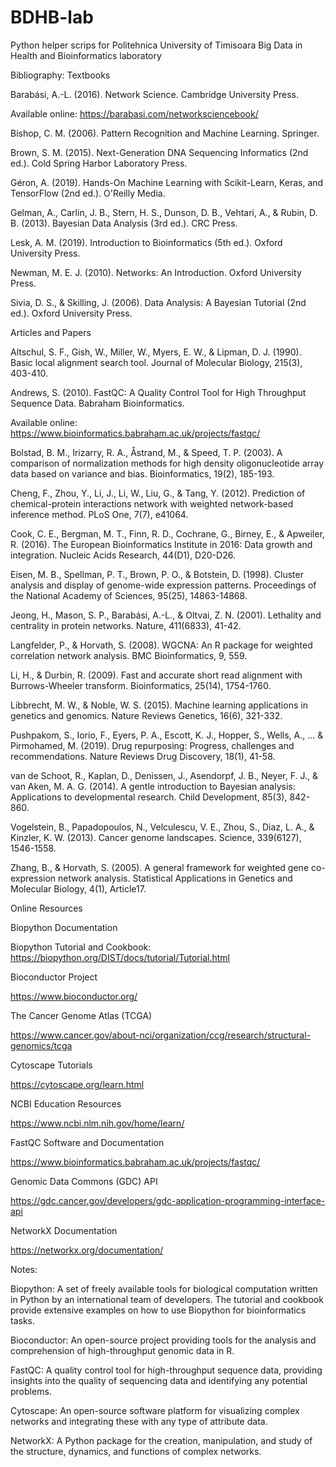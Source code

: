 # BDHB-lab
Python helper scrips for Politehnica University of Timisoara Big Data in Health and Bioinformatics laboratory

Bibliography: 
Textbooks

Barabási, A.-L. (2016). Network Science. Cambridge University Press.

Available online: https://barabasi.com/networksciencebook/

Bishop, C. M. (2006). Pattern Recognition and Machine Learning. Springer.

Brown, S. M. (2015). Next-Generation DNA Sequencing Informatics (2nd ed.). Cold Spring Harbor Laboratory Press.

Géron, A. (2019). Hands-On Machine Learning with Scikit-Learn, Keras, and TensorFlow (2nd ed.). O'Reilly Media.

Gelman, A., Carlin, J. B., Stern, H. S., Dunson, D. B., Vehtari, A., & Rubin, D. B. (2013). Bayesian Data Analysis (3rd ed.). CRC Press.

Lesk, A. M. (2019). Introduction to Bioinformatics (5th ed.). Oxford University Press.

Newman, M. E. J. (2010). Networks: An Introduction. Oxford University Press.

Sivia, D. S., & Skilling, J. (2006). Data Analysis: A Bayesian Tutorial (2nd ed.). Oxford University Press.

Articles and Papers

Altschul, S. F., Gish, W., Miller, W., Myers, E. W., & Lipman, D. J. (1990). Basic local alignment search tool. Journal of Molecular Biology, 215(3), 403-410.

Andrews, S. (2010). FastQC: A Quality Control Tool for High Throughput Sequence Data. Babraham Bioinformatics.

Available online: https://www.bioinformatics.babraham.ac.uk/projects/fastqc/

Bolstad, B. M., Irizarry, R. A., Åstrand, M., & Speed, T. P. (2003). A comparison of normalization methods for high density oligonucleotide array data based on variance and bias. Bioinformatics, 19(2), 185-193.

Cheng, F., Zhou, Y., Li, J., Li, W., Liu, G., & Tang, Y. (2012). Prediction of chemical-protein interactions network with weighted network-based inference method. PLoS One, 7(7), e41064.

Cook, C. E., Bergman, M. T., Finn, R. D., Cochrane, G., Birney, E., & Apweiler, R. (2016). The European Bioinformatics Institute in 2016: Data growth and integration. Nucleic Acids Research, 44(D1), D20-D26.

Eisen, M. B., Spellman, P. T., Brown, P. O., & Botstein, D. (1998). Cluster analysis and display of genome-wide expression patterns. Proceedings of the National Academy of Sciences, 95(25), 14863-14868.

Jeong, H., Mason, S. P., Barabási, A.-L., & Oltvai, Z. N. (2001). Lethality and centrality in protein networks. Nature, 411(6833), 41-42.

Langfelder, P., & Horvath, S. (2008). WGCNA: An R package for weighted correlation network analysis. BMC Bioinformatics, 9, 559.

Li, H., & Durbin, R. (2009). Fast and accurate short read alignment with Burrows-Wheeler transform. Bioinformatics, 25(14), 1754-1760.

Libbrecht, M. W., & Noble, W. S. (2015). Machine learning applications in genetics and genomics. Nature Reviews Genetics, 16(6), 321-332.

Pushpakom, S., Iorio, F., Eyers, P. A., Escott, K. J., Hopper, S., Wells, A., ... & Pirmohamed, M. (2019). Drug repurposing: Progress, challenges and recommendations. Nature Reviews Drug Discovery, 18(1), 41-58.

van de Schoot, R., Kaplan, D., Denissen, J., Asendorpf, J. B., Neyer, F. J., & van Aken, M. A. G. (2014). A gentle introduction to Bayesian analysis: Applications to developmental research. Child Development, 85(3), 842-860.

Vogelstein, B., Papadopoulos, N., Velculescu, V. E., Zhou, S., Diaz, L. A., & Kinzler, K. W. (2013). Cancer genome landscapes. Science, 339(6127), 1546-1558.

Zhang, B., & Horvath, S. (2005). A general framework for weighted gene co-expression network analysis. Statistical Applications in Genetics and Molecular Biology, 4(1), Article17.

Online Resources

Biopython Documentation

Biopython Tutorial and Cookbook: https://biopython.org/DIST/docs/tutorial/Tutorial.html

Bioconductor Project

https://www.bioconductor.org/

The Cancer Genome Atlas (TCGA)

https://www.cancer.gov/about-nci/organization/ccg/research/structural-genomics/tcga

Cytoscape Tutorials

https://cytoscape.org/learn.html

NCBI Education Resources

https://www.ncbi.nlm.nih.gov/home/learn/

FastQC Software and Documentation

https://www.bioinformatics.babraham.ac.uk/projects/fastqc/

Genomic Data Commons (GDC) API

https://gdc.cancer.gov/developers/gdc-application-programming-interface-api

NetworkX Documentation

https://networkx.org/documentation/

Notes:

Biopython: A set of freely available tools for biological computation written in Python by an international team of developers. The tutorial and cookbook provide extensive examples on how to use Biopython for bioinformatics tasks.

Bioconductor: An open-source project providing tools for the analysis and comprehension of high-throughput genomic data in R.

FastQC: A quality control tool for high-throughput sequence data, providing insights into the quality of sequencing data and identifying any potential problems.

Cytoscape: An open-source software platform for visualizing complex networks and integrating these with any type of attribute data.

NetworkX: A Python package for the creation, manipulation, and study of the structure, dynamics, and functions of complex networks.
